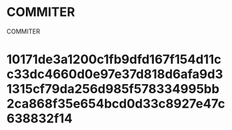 # COMMITER
COMMITER






# 10171de3a1200c1fb9dfd167f154d11cc33dc4660d0e97e37d818d6afa9d31315cf79da256d985f578334995bb2ca868f35e654bcd0d33c8927e47c638832f14
